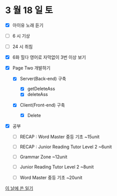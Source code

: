 # 3 월 18 일 토

- [x] 아이유 노래 듣기

- [ ] 6 시 기상
- [ ] 24 시 취침

- [x] 6화 힐다 영어로 자막없이 3번 이상 보기

- [x] Page Two 개발하기

  - [x] Server(Back-end) 구축

    - [x] getDeleteAss
    - [x] deleteAss

  - [x] Client(Front-end) 구축
    - [x] Delete

- [x] 공부

  - [ ] RECAP : Word Master 중등 기초 ~15unit
  - [ ] RECAP : Junior Reading Tutor Level 2 ~6unit

  - [ ] Grammar Zone ~12unit
  - [ ] Junior Reading Tutor Level 2 ~8unit
  - [ ] Word Master 중등 기초 ~20unit

[이 날에 쓴 일기](../../../diary/2022/3/18.md)
